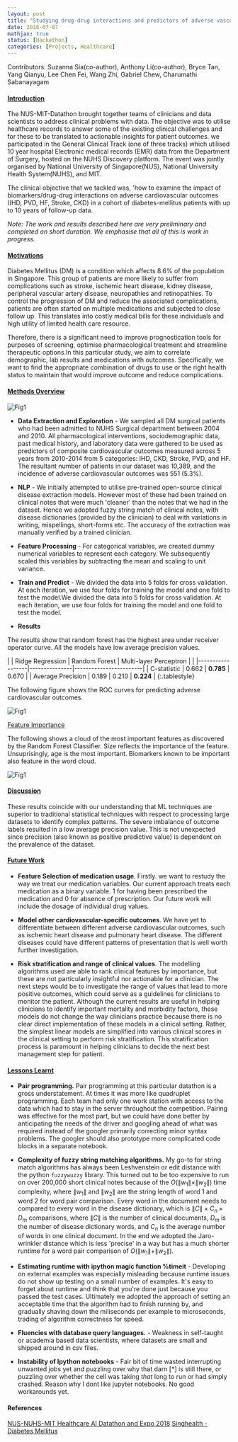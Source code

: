 ```yaml
---
layout: post
title: "Studying drug-drug interactions and predictors of adverse vascular outcomes"
date: 2018-07-07
mathjax: true
status: [Hackathon]
categories: [Projects, Healthcare]
---
```


Contributors: Suzanna Sia(co-author), Anthony Li(co-author), Bryce Tan, Yang Qianyu, Lee Chen Fei, Wang Zhi, Gabriel Chew, Charumathi Sabanayagam

#### <u>Introduction</u>

The NUS-MIT-Datathon brought together teams of clinicians and data scientists to address clinical problems with data. The objective was to utilise healthcare records to answer some of the existing clinical challenges and for these to be translated to actionable insights for patient outcomes. we participated in the General Clinical Track (one of three tracks) which utilised 10 year hospital Electronic medical records (EMR) data from the Department of Surgery, hosted on the NUHS Discovery platform. The event was jointly organised by National University of Singapore(NUS), National University Health System(NUHS), and MIT.

The clinical objective that we tackled was, 'how to examine the impact of biomarkers/drug-drug interactions on adverse cardiovascular outcomes (IHD, PVD, HF, Stroke, CKD) in a cohort of diabetes-mellitus patients with up to 10 years of follow-up data.

*Note: The work and results described here are very preliminary and completed on short duration. We emphasise that all of this is work in progress.*

#### <u>Motivations</u>

Diabetes Mellitus (DM) is a condition which affects 8.6% of the population in Singapore. This group of patients are more likely to suffer from complications such as stroke, ischemic heart disease, kidney disease, peripheral vascular artery disease, neuropathies and retinopathies. To control the progression of DM and reduce the associated complications, patients are often started on multiple medications and subjected to close follow up. This translates into costly medical bills for these individuals and high utility of limited health care resource.

Therefore, there is a significant need to improve prognostication tools for purposes of screening, optimise pharmacological treatment and streamline therapeutic options.In this particular study, we aim to correlate demographic, lab results and medications with outcomes. Specifically, we want to find the appropriate combination of drugs to use or the right health status to maintain that would improve outcome and reduce complications.


#### <u>Methods Overview</u>

![Fig1](/assets/nuh_pipeline.gif)

* **Data Extraction and Exploration** - We sampled all DM surgical patients who had been admitted to NUHS Surgical department between 2004 and 2010. All pharmacological interventions, sociodemographic data, past medical history, and laboratory data were gathered to be used as predictors of composite cardiovascular outcomes measured across 5 years from 2010-2014 from 5 categories: IHD, CKD, Stroke, PVD, and HF. The resultant number of patients in our dataset was 10,389, and the incidence of adverse cardiovascular outcomes was 551 (5.3%).

* **NLP** - We initially attempted to utilise pre-trained open-source clinical disease extraction models. However most of these had been trained on clinical notes that were much 'cleaner' than the notes that we had in the dataset. Hence we adopted fuzzy string match of clinical notes, with disease dictionaries (provided by the clinician) to deal with variations in writing, mispellings, short-forms etc. The accuracy of the extraction was manually verified by a trained clinician.

* **Feature Processing** - For categorical variables, we created dummy numerical variables to represent each category. We subsequently scaled this variables by subtracting the mean and scaling to unit variance.

* **Train and Predict** - We divided the data into 5 folds for cross validation. At each iteration, we use four folds for training the model and one fold to test the model.We divided the data into 5 folds for cross validation. At each iteration, we use four folds for training the model and one fold to test the model. 


* **Results**

The results show that random forest has the highest area under receiver operator curve. All the models have low average precision values. 

|  | Ridge Regression | Random Forest | Multi-layer Perceptron |
|  |------------------|---------------|------------------------|
| C-statistic | 0.662 | **0.785** | 0.670 |
| Average Precision | 0.189 | 0.210 | **0.224** |
{:.tablestyle}

The following figure shows the ROC curves for predicting adverse cardiovascular outcomes. 


![Fig1](/assets/nuhs_roc.png)


<u>Feature Importance</u>

The following shows a cloud of the most important features as discovered by the Random Forest Classifier. Size reflects the importance of the feature. Unsuprisingly, age is the most important. Biomarkers known to be important also feature in the word cloud. 

![Fig1](/assets/nus_feature_impt.png)


#### <u>Discussion</u>

These results coincide with our understanding that ML techniques are superior to traditional statistical techniques with respect to processing large datasets to identify complex patterns. The severe imbalance of outcome labels resulted in a low average precision value. This is not unexpected since precision (also known as positive predictive value) is dependent on the prevalence of the dataset.

#### <u>Future Work</u>

* **Feature Selection of medication usage**. Firstly. we want to restudy the way we treat our medication variables. Our current approach treats each medication as a binary variable. 1 for having been prescribed the medication and 0 for absence of prescription. Our future work will include the dosage of individual drug values.

* **Model other cardiovascular-specific outcomes**. We have yet to differentiate between different adverse cardiovascular outcomes, such as ischemic heart disease and pulmonary heart disease. The different diseases could have different patterns of presentation that is well worth further investigation.

* **Risk stratification and range of clinical values**. The modelling algorithms used are able to rank clinical features by importance, but these are not particularly insightful nor actionable for a clinician. The next steps would be to investigate the range of values that lead to more positive outcomes, which could serve as a guidelines for clinicians to monitor the patient. Although the current results are useful in helping clinicians to identify important mortality and morbidity factors, these models do not change the way clinicians practice because there is no clear direct implementation of these models in a clinical setting. Rather, the simplest linear models are simplified into various clinical scores in the clinical setting to perform risk stratification. This stratification process is paramount in helping clinicians to decide the next best management step for patient. 

#### <u>Lessons Learnt</u>

* **Pair programming.** Pair programming at this particular datathon is a gross understatement. At times it was more like quadruplet programming. Each team had only one work station with access to the data which had to stay in the server throughout the competition. Pairing was effective for the most part, but we could have done better by anticipating the needs of the driver and googling ahead of what was required instead of the googler primarily correcting minor syntax problems. The googler should also prototype more complicated code blocks in a separate notebook. 


* **Complexity of fuzzy string matching algorithms.** My go-to for string match algorithms has always been Leshvenstein or edit distance with the python `fuzzywuzzy` library. This turned out to be too expensive to run on over 200,000 short clinical notes because of the $O(\|w_1\| \times \|w_2\|)$ time complexity, where $\|w_1\|$ and $\|w_2\|$ are the string length of word 1 and word 2 for word pair comparison. Every word in the document needs to compared to every word in the disease dictionary, which is $\|C\|\times C_n \times D_m$ comparisons, where $\|C\|$ is the number of clinical documents, $D_m$ is the number of disease dictionary words, and $C_n$ is the average number of words in one clinical document. In the end we adopted the Jaro-wrinkler distance which is less 'precise' in a way but has a much shorter runtime for a word pair comparison of $O(\|w_1\| + \|w_2\|)$.

* **Estimating runtime with ipython magic function %timeit** - Developing on external examples was especially misleading because runtime issues do not show up testing on a small number of examples. It's easy to forget about runtime and think that you're done just because you passed the test cases. Ultimately we adopted the approach of setting an acceptable time that the algorithm had to finish running by, and gradually shaving down the miliseconds per example to microseconds, trading of algorithm correctness for speed.

* **Fluencies with database query languages.** - Weakness in self-taught or academia based data scientists, where datasets are small and shipped around in csv files.

* **Instability of Ipython notebooks** - Fair bit of time wasted interrupting unwanted jobs yet and puzzling over why that darn [\*] is still there, or puzzling over whether the cell was taking *that* long to run or had simply crashed. Reason why I dont like jupyter notebooks. No good workarounds yet.


#### References ####
[NUS-NUHS-MIT Healthcare AI Datathon and Expo 2018](https://sph.nus.edu.sg/news-events/events/nus-nuhs-mit-healthcare-ai-datathon-and-expo-2018)
[Singhealth - Diabetes Mellitus](https://w.singhealth.com.sg/PatientCare/ConditionsAndTreatments/Pages/Diabetes-Mellitus.aspx)
